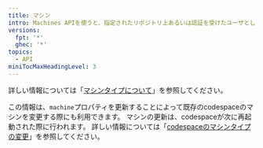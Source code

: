 ```yaml
---
title: マシン
intro: Machines APIを使うと、指定されたリポジトリ上あるいは認証を受けたユーザとしてcodespaceを作成するために利用できるマシンタイプを判断できます。
versions:
  fpt: '*'
  ghec: '*'
topics:
  - API
miniTocMaxHeadingLevel: 3
---
```


詳しい情報については「[マシンタイプについて](/codespaces/developing-in-codespaces/changing-the-machine-type-for-your-codespace#about-machine-types)」を参照してください。

この情報は、`machine`プロパティを更新することによって既存のcodespaceのマシンを変更する際にも利用できます。 マシンの更新は、codespaceが次に再起動された際に行われます。 詳しい情報については「[codespaceのマシンタイプの変更](/codespaces/developing-in-codespaces/changing-the-machine-type-for-your-codespace)」を参照してください。
